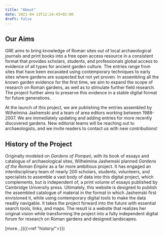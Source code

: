 ```yaml
---
title: "About"
date: 2021-04-13T12:24:43+02:00
draft: false
---
```


## Our Aims

GRE aims to bring knowledge of Roman sites out of local archaeological journals and print books into a free open access resource in a consistent format that provides scholars, students, and professionals global access to evidence of all types for ancient garden culture. The entries range from sites that have been excavated using contemporary techniques to early sites where gardens are suspected but not yet proven. In assembling all the known garden evidence for the first time, we aim to expand the scope of research on Roman gardens, as well as to stimulate further field research. The project further aims to preserve this evidence in a stable digital format for future generations. 

At the launch of this project, we are publishing the entries assembled by Wilhelmina Jashemski and a team of area editors working between 1988-2007. We are immediately updating and adding entries for more recently discovered gardens. New editorial teams will be reaching out to archaeologists, and we invite readers to contact us with new contributions!

## History of the Project

Originally modeled on *Gardens of Pompeii*, with its book of essays and catalogue of archaeological sites, Wilhelmina Jashemski planned *Gardens of the Roman Empire* as a far more ambitious project. It has engaged an interdisciplinary team of nearly 200 scholars, students, volunteers, and specialists to assemble a vast body of data into this digital project, which complements, but is independent of, a print volume of essays published by Cambridge University press. Ultimately, this website is designed to publish the assembled catalogue of material in the format in which Jashemski first envisioned it, while using contemporary digital tools to make the data readily navigable. It takes the project forward into the future with essential search tools, links, and maps. The result is a website that realizes her original vision while transforming the project into a fully independent digital forum for research on Roman gardens and designed landscapes.

[more...]({{<ref "history/">}})